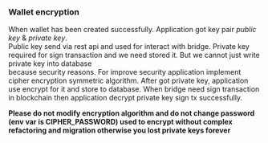 ### Wallet encryption


When wallet has been created successfully. Application got key pair *public key* & *private key*.  
Public key send via rest api and used for interact with bridge.
Private key required for sign transaction and we need stored it. But we cannot just write private key into database  
because security reasons. For improve security application implement cipher encryption symmetric algorithm.
After got private key, application use encrypt for it and store to database.
When bridge need sign transaction in blockchain then application decrypt private key sign tx successfully.

**Please do not modify encryption algorithm and do not change password (env var is CIPHER_PASSWORD) used
to encrypt without complex refactoring and migration otherwise you lost private keys forever**
